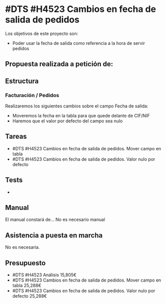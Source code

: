 # #DTS #H4523 Cambios en fecha de salida de pedidos

Los objetivos de este proyecto son:
+ Poder usar la fecha de salida como referencia a la hora de servir pedidos

## Propuesta realizada a petición de:


## Estructura

### Facturación / Pedidos
Realizaremos los siguientes cambios sobre el campo Fecha de salida:

+ Moveremos la fecha en la tabla para que quede delante de CIF/NIF
+ Haremos que el valor por defecto del campo sea nulo



## Tareas
* #DTS #H4523 Cambios en fecha de salida de pedidos. Mover campo en tabla
* #DTS #H4523 Cambios en fecha de salida de pedidos. Valor nulo por defecto

## Tests
+ 

## Manual
El manual constará de...
No es necesario manual

## Asistencia a puesta en marcha
No es necesaria.

## Presupuesto
* #DTS #H4523 Análisis 15,805€
* #DTS #H4523 Cambios en fecha de salida de pedidos. Mover campo en tabla 25,288€
* #DTS #H4523 Cambios en fecha de salida de pedidos. Valor nulo por defecto 25,288€
